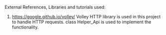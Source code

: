 



External References, Libraries and tutorials used:
  01. https://google.github.io/volley/
      Volley HTTP library is used in this project to handle HTTP requests. class Helper_Api is used to implement the functionality.
